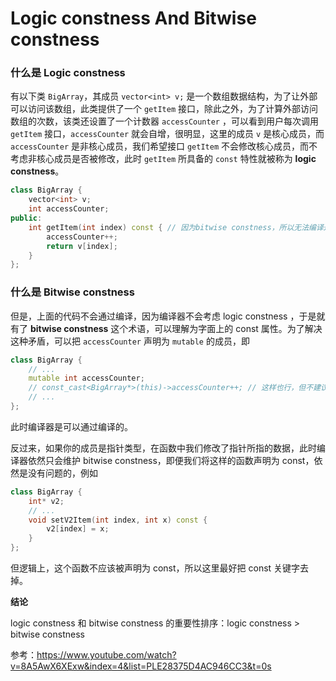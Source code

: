 # Logic constness And Bitwise constness

### 什么是 Logic constness

有以下类 `BigArray`，其成员 `vector<int> v;` 是一个数组数据结构，为了让外部可以访问该数组，此类提供了一个 `getItem` 接口，除此之外，为了计算外部访问数组的次数，该类还设置了一个计数器 `accessCounter` ，可以看到用户每次调用 `getItem` 接口，`accessCounter` 就会自增，很明显，这里的成员 `v` 是核心成员，而 `accessCounter` 是非核心成员，我们希望接口 `getItem` 不会修改核心成员，而不考虑非核心成员是否被修改，此时 `getItem` 所具备的 `const` 特性就被称为 **logic constness**。

```c++
class BigArray {
    vector<int> v; 
    int accessCounter;
public:
    int getItem(int index) const { // 因为bitwise constness，所以无法编译通过
        accessCounter++;
        return v[index];
    }
};
```

### 什么是 Bitwise constness

但是，上面的代码不会通过编译，因为编译器不会考虑 logic constness ，于是就有了 **bitwise constness** 这个术语，可以理解为字面上的 const 属性。为了解决这种矛盾，可以把 `accessCounter` 声明为 `mutable` 的成员，即

```c++
class BigArray {
	// ...
    mutable int accessCounter; 
    // const_cast<BigArray*>(this)->accessCounter++; // 这样也行，但不建议这么做
    // ...
};
```

此时编译器是可以通过编译的。

反过来，如果你的成员是指针类型，在函数中我们修改了指针所指的数据，此时编译器依然只会维护 bitwise constness，即便我们将这样的函数声明为 const，依然是没有问题的，例如

```c++
class BigArray {
    int* v2;
	// ...
  	void setV2Item(int index, int x) const {
        v2[index] = x;
  	}
};
```

但逻辑上，这个函数不应该被声明为 const，所以这里最好把 const 关键字去掉。



**结论**

logic constness 和 bitwise constness 的重要性排序：logic constness > bitwise constness



参考：https://www.youtube.com/watch?v=8A5AwX6XExw&index=4&list=PLE28375D4AC946CC3&t=0s